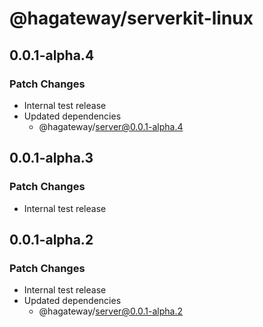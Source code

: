 # @hagateway/serverkit-linux

## 0.0.1-alpha.4

### Patch Changes

- Internal test release
- Updated dependencies
  - @hagateway/server@0.0.1-alpha.4

## 0.0.1-alpha.3

### Patch Changes

- Internal test release

## 0.0.1-alpha.2

### Patch Changes

- Internal test release
- Updated dependencies
  - @hagateway/server@0.0.1-alpha.2
